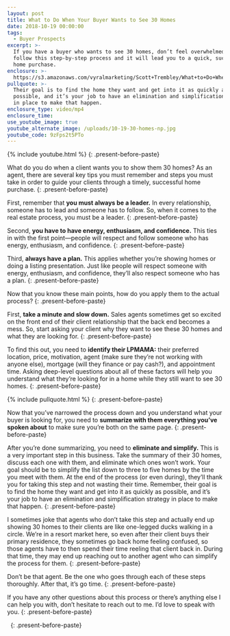 ```yaml
---
layout: post
title: What to Do When Your Buyer Wants to See 30 Homes
date: 2018-10-19 00:00:00
tags:
  - Buyer Prospects
excerpt: >-
  If you have a buyer who wants to see 30 homes, don’t feel overwhelmed. Just
  follow this step-by-step process and it will lead you to a quick, successful
  home purchase.
enclosure: >-
  https://s3.amazonaws.com/vyralmarketing/Scott+Trembley/What+to+Do+When+Your+Buyer+Wants+to+See+30+Homes.mp4
pullquote: >-
  Their goal is to find the home they want and get into it as quickly as
  possible, and it’s your job to have an elimination and simplification strategy
  in place to make that happen.
enclosure_type: video/mp4
enclosure_time:
use_youtube_image: true
youtube_alternate_image: /uploads/10-19-30-homes-np.jpg
youtube_code: 9zFps2t5PTo
---
```


{% include youtube.html %}
{: .present-before-paste}

What do you do when a client wants you to show them 30 homes? As an agent, there are several key tips you must remember and steps you must take in order to guide your clients through a timely, successful home purchase.
{: .present-before-paste}

First, remember that **you must always be a leader.** In every relationship, someone has to lead and someone has to follow. So, when it comes to the real estate process, you must be a leader.
{: .present-before-paste}

Second, **you have to have energy, enthusiasm, and confidence.** This ties in with the first point—people will respect and follow someone who has energy, enthusiasm, and confidence.
{: .present-before-paste}

Third, **always have a plan.** This applies whether you’re showing homes or doing a listing presentation. Just like people will respect someone with energy, enthusiasm, and confidence, they’ll also respect someone who has a plan.
{: .present-before-paste}

Now that you know these main points, how do you apply them to the actual process?
{: .present-before-paste}

First, **take a minute and slow down.** Sales agents sometimes get so excited on the front end of their client relationship that the back end becomes a mess. So, start asking your client why they want to see these 30 homes and what they are looking for.
{: .present-before-paste}

To find this out, you need to **identify their LPMAMA:** their preferred location, price, motivation, agent (make sure they’re not working with anyone else), mortgage (will they finance or pay cash?), and appointment time. Asking deep-level questions about all of these factors will help you understand what they’re looking for in a home while they still want to see 30 homes.
{: .present-before-paste}

{% include pullquote.html %}
{: .present-before-paste}

Now that you’ve narrowed the process down and you understand what your buyer is looking for, you need to **summarize with them everything you’ve spoken about** to make sure you’re both on the same page.
{: .present-before-paste}

After you’re done summarizing, you need to **eliminate and simplify.** This is a very important step in this business. Take the summary of their 30 homes, discuss each one with them, and eliminate which ones won’t work. Your goal should be to simplify the list down to three to five homes by the time you meet with them. At the end of the process (or even during), they’ll thank you for taking this step and not wasting their time. Remember, their goal is to find the home they want and get into it as quickly as possible, and it’s your job to have an elimination and simplification strategy in place to make that happen.
{: .present-before-paste}

I sometimes joke that agents who don’t take this step and actually end up showing 30 homes to their clients are like one-legged ducks walking in a circle. We’re in a resort market here, so even after their client buys their primary residence, they sometimes go back home feeling confused, so those agents have to then spend their time reeling that client back in. During that time, they may end up reaching out to another agent who can simplify the process for them.
{: .present-before-paste}

Don’t be that agent. Be the one who goes through each of these steps thoroughly. After that, it’s go time.
{: .present-before-paste}

If you have any other questions about this process or there’s anything else I can help you with, don’t hesitate to reach out to me. I’d love to speak with you.
{: .present-before-paste}

 
{: .present-before-paste}
